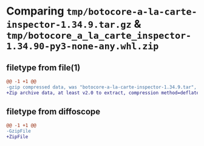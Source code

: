 # Comparing `tmp/botocore-a-la-carte-inspector-1.34.9.tar.gz` & `tmp/botocore_a_la_carte_inspector-1.34.90-py3-none-any.whl.zip`

## filetype from file(1)

```diff
@@ -1 +1 @@
-gzip compressed data, was "botocore-a-la-carte-inspector-1.34.9.tar", last modified: Thu Dec 28 01:06:46 2023, max compression
+Zip archive data, at least v2.0 to extract, compression method=deflate
```

## filetype from diffoscope

```diff
@@ -1 +1 @@
-GzipFile
+ZipFile
```


